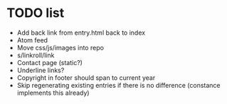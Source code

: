 TODO list
=========

* Add back link from entry.html back to index
* Atom feed
* Move css/js/images into repo
* s/linkroll/link
* Contact page (static?)
* Underline links?
* Copyright in footer should span to current year
* Skip regenerating existing entries if there is no difference (constance implements this already)
